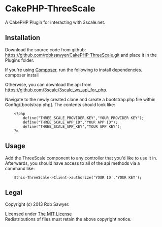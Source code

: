 CakePHP-ThreeScale
==================

A CakePHP Plugin for interacting with 3scale.net.


## Installation

Download the source code from github: https://github.com/robksawyer/CakePHP-ThreeScale.git and place it in the Plugins folder.

If you're using [Composer](http://getcomposer.org), run the following to install dependencies.
		composer install

Otherwise, you can download the api from https://github.com/3scale/3scale_ws_api_for_php.

Navigate to the newly created clone and create a bootstrap.php file within Config/[bootstrap.php]. The contents should look like:

		<?php 
			define("THREE_SCALE_PROVIDER_KEY","YOUR PROVIDER KEY");
			define("THREE_SCALE_APP_ID","YOUR APP ID");
			define("THREE_SCALE_APP_KEY","YOUR APP KEY");
		?>


## Usage

Add the ThreeScale component to any controller that you'd like to use it in. Afterwards, you should have access to all of the api methods via a command like: 

		$this-ThreeScale->Client->authorize('YOUR ID','YOUR KEY');


## Legal

Copyright (c) 2013 Rob Sawyer.

Licensed under [The MIT License](http://www.opensource.org/licenses/mit-license.php)<br/>
Redistributions of files must retain the above copyright notice.
